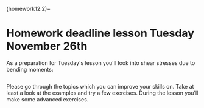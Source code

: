 (homework12.2)=
# Homework deadline lesson Tuesday November 26th

As a preparation for Tuesday's lesson you'll look into shear stresses due to bending moments:

```{tableofcontents}
```

Please go through the topics which you can improve your skills on. Take at least a look at the examples and try a few exercises. During the lesson you'll make some advanced exercises.